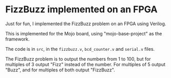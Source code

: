 # FizzBuzz implemented on an FPGA

Just for fun, I implemented the FizzBuzz problem on an FPGA using Verilog.

This is implemented for the Mojo board, using "mojo-base-project" as the framework.

The code is in `src`, in the `fizzbuzz.v`, `bcd_counter.v` and `serial.v` files.

The FizzBuzz problem is to output the numbers from 1 to 100, but for multiples of 3 output "Fizz" instead of the number.
For multiples of 5 output "Buzz", and for multiples of both output "FizzBuzz".
